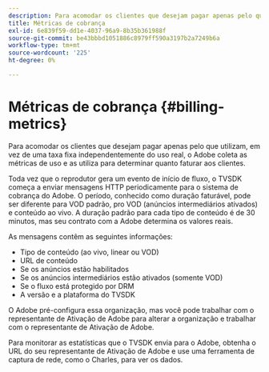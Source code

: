 ```yaml
---
description: Para acomodar os clientes que desejam pagar apenas pelo que utilizam, em vez de uma taxa fixa independentemente do uso real, o Adobe coleta as métricas de uso e as utiliza para determinar quanto faturar aos clientes.
title: Métricas de cobrança
exl-id: 6e839f59-dd1e-4037-96a9-8b35b361988f
source-git-commit: be43bbbd1051886c8979ff590a3197b2a7249b6a
workflow-type: tm+mt
source-wordcount: '225'
ht-degree: 0%

---
```


# Métricas de cobrança {#billing-metrics}

Para acomodar os clientes que desejam pagar apenas pelo que utilizam, em vez de uma taxa fixa independentemente do uso real, o Adobe coleta as métricas de uso e as utiliza para determinar quanto faturar aos clientes.

Toda vez que o reprodutor gera um evento de início de fluxo, o TVSDK começa a enviar mensagens HTTP periodicamente para o sistema de cobrança do Adobe. O período, conhecido como duração faturável, pode ser diferente para VOD padrão, pro VOD (anúncios intermediários ativados) e conteúdo ao vivo. A duração padrão para cada tipo de conteúdo é de 30 minutos, mas seu contrato com a Adobe determina os valores reais.

As mensagens contêm as seguintes informações:

* Tipo de conteúdo (ao vivo, linear ou VOD)
* URL de conteúdo
* Se os anúncios estão habilitados
* Se os anúncios intermediários estão ativados (somente VOD)
* Se o fluxo está protegido por DRM
* A versão e a plataforma do TVSDK

O Adobe pré-configura essa organização, mas você pode trabalhar com o representante de Ativação de Adobe para alterar a organização e trabalhar com o representante de Ativação de Adobe.

Para monitorar as estatísticas que o TVSDK envia para o Adobe, obtenha o URL do seu representante de Ativação de Adobe e use uma ferramenta de captura de rede, como o Charles, para ver os dados.
